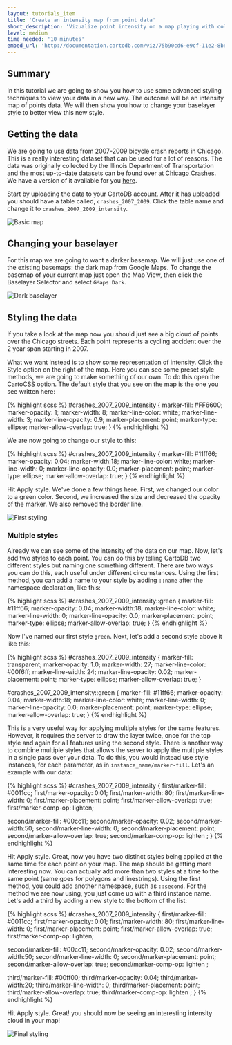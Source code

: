 ```yaml
---
layout: tutorials_item
title: 'Create an intensity map from point data'
short_description: 'Vizualize point intensity on a map playing with colors, transparency and multi-styling'
level: medium
time_needed: '10 minutes'
embed_url: 'http://documentation.cartodb.com/viz/75b90cd6-e9cf-11e2-8be0-5404a6a683d5/embed_map?title=false&description=false&search=false&shareable=false&cartodb_logo=false&layer_selector=false&scrollwheel=false&sql=&sw_lat=41.71598029940931&sw_lon=-88.516845703125&ne_lat=42.09210825254959&ne_lon=-86.8963623046875&height=300&id=cartodb-1373508816889'
---
```


## Summary

In this tutorial we are going to show you how to use some advanced styling techniques to view your data in a new way. The outcome will be an intensity map of points data. We will then show you how to change your baselayer style to better view this new style.

## Getting the data

We are going to use data from 2007-2009 bicycle crash reports in Chicago. This is a really interesting dataset that can be used for a lot of reasons. The data was originally collected by the Illinois Department of Transportation and the most up-to-date datasets can be found over at [Chicago Crashes](http://chicagocrashes.org). We have a version of it available for you [here](http://cartodb.s3.amazonaws.com/static/crashes_2007_2009.zip).

Start by uploading the data to your CartoDB account. After it has uploaded you should have a table called, `crashes_2007_2009`. Click the <span class="ui_element" data-element="table_name">table name</span> and change it to `crashes_2007_2009_intensity`.

<p class="wrap-border"><img src="{{ '/img/layout/tutorials/intensity_map/img1.png' | prepend: site.baseurl }}" alt="Basic map" /></p>

## Changing your baselayer

For this map we are going to want a darker basemap. We will just use one of the existing basemaps: the dark map from Google Maps. To change the basemap of your current map just open the <span class="ui_element" data-element="map_view">Map View</span>, then click the <span class="ui_element" data-element="change_baselayer">Baselayer Selector</span> and select `GMaps Dark`.

<p class="wrap-border"><img src="{{ '/img/layout/tutorials/intensity_map/img2.png' | prepend: site.baseurl }}" alt="Dark baselayer" /></p>

## Styling the data

If you take a look at the map now you should just see a big cloud of points over the Chicago streets. Each point represents a cycling accident over the 2 year span starting in 2007.

What we want instead is to show some representation of intensity. Click the <span class="ui_element" data-element="style_option">Style option</span> on the right of the map. Here you can see some preset style methods, we are going to make something of our own. To do this open the <span class="ui_element" data-element="carto_tab">CartoCSS option</span>. The default style that you see on the map is the one you see written here:

{% highlight scss %}
#crashes_2007_2009_intensity {
  marker-fill: #FF6600;
  marker-opacity: 1;
  marker-width: 8;
  marker-line-color: white;
  marker-line-width: 3;
  marker-line-opacity: 0.9;
  marker-placement: point;
  marker-type: ellipse;
  marker-allow-overlap: true;
}
{% endhighlight %}

We are now going to change our style to this:

{% highlight scss %}
#crashes_2007_2009_intensity {
  marker-fill: #11ff66;
  marker-opacity: 0.04;
  marker-width:18;
  marker-line-color: white;
  marker-line-width: 0;
  marker-line-opacity: 0.0;
  marker-placement: point;
  marker-type: ellipse;
  marker-allow-overlap: true;
}
{% endhighlight %}

Hit <span class="ui_element" data-element="apply_style">Apply style</span>. We've done a few things here. First, we changed our color to a green color. Second, we increased the size and decreased the opacity of the marker. We also removed the border line.

<p class="wrap-border"><img src="{{ '/img/layout/tutorials/intensity_map/img3.png' | prepend: site.baseurl }}" alt="First styling" /></p>

### Multiple styles

Already we can see some of the intensity of the data on our map. Now, let's add two styles to each point. You can do this by telling CartoDB two different styles but naming one something different. There are two ways you can do this, each useful under different circumstances. Using the first method, you can add a name to your style by adding `::name` after the namespace declaration, like this:

{% highlight scss %}
#crashes_2007_2009_intensity::green {
  marker-fill: #11ff66;
  marker-opacity: 0.04;
  marker-width:18;
  marker-line-color: white;
  marker-line-width: 0;
  marker-line-opacity: 0.0;
  marker-placement: point;
  marker-type: ellipse;
  marker-allow-overlap: true;
}
{% endhighlight %}

Now I've named our first style `green`. Next, let's add a second style above it like this:

{% highlight scss %}
#crashes_2007_2009_intensity {
  marker-fill: transparent;
  marker-opacity: 1.0;
  marker-width: 27;
  marker-line-color: #00f6ff;
  marker-line-width: 24;
  marker-line-opacity: 0.02;
  marker-placement: point;
  marker-type: ellipse;
  marker-allow-overlap: true;
}

#crashes_2007_2009_intensity::green {
  marker-fill: #11ff66;
  marker-opacity: 0.04;
  marker-width:18;
  marker-line-color: white;
  marker-line-width: 0;
  marker-line-opacity: 0.0;
  marker-placement: point;
  marker-type: ellipse;
  marker-allow-overlap: true;
}
{% endhighlight %}

This is a very useful way for applying multiple styles for the same features. However, it requires the server to draw the layer twice, once for the top style and again for all features using the second style. There is another way to combine multiple styles that allows the server to apply the multiple styles in a single pass over your data. To do this, you would instead use style instances, for each parameter, as in `instance_name/marker-fill`. Let's an example with our data:

{% highlight scss %}
#crashes_2007_2009_intensity {
  first/marker-fill: #0011cc;
  first/marker-opacity: 0.01;
  first/marker-width: 80;
  first/marker-line-width: 0;
  first/marker-placement: point;
  first/marker-allow-overlap: true;
  first/marker-comp-op: lighten;

  second/marker-fill: #00cc11;
  second/marker-opacity: 0.02;
  second/marker-width:50;
  second/marker-line-width: 0;
  second/marker-placement: point;
  second/marker-allow-overlap: true;
  second/marker-comp-op: lighten ;
}
{% endhighlight %}

Hit <span class="ui_element" data-element="apply_style">Apply style</span>. Great, now you have two distinct styles being applied at the same time for each point on your map. The map should be getting more interesting now. You can actually add more than two styles at a time to the same point (same goes for polygons and linestrings). Using the first method, you could add another namespace, such as `::second`. For the method we are now using, you just come up with a third instance name. Let's add a third by adding a new style to the bottom of the list:

{% highlight scss %}
#crashes_2007_2009_intensity {
  first/marker-fill: #0011cc;
  first/marker-opacity: 0.01;
  first/marker-width: 80;
  first/marker-line-width: 0;
  first/marker-placement: point;
  first/marker-allow-overlap: true;
  first/marker-comp-op: lighten;

  second/marker-fill: #00cc11;
  second/marker-opacity: 0.02;
  second/marker-width:50;
  second/marker-line-width: 0;
  second/marker-placement: point;
  second/marker-allow-overlap: true;
  second/marker-comp-op: lighten ;

  third/marker-fill: #00ff00;
  third/marker-opacity: 0.04;
  third/marker-width:20;
  third/marker-line-width: 0;
  third/marker-placement: point;
  third/marker-allow-overlap: true;
  third/marker-comp-op: lighten ;
}
{% endhighlight %}

Hit <span class="ui_element" data-element="apply_style">Apply style</span>. Great! you should now be seeing an interesting intensity cloud in your map!

<p class="wrap-border"><img src="{{ '/img/layout/tutorials/intensity_map/img4.png' | prepend: site.baseurl }}" alt="Final styling" /></p>
